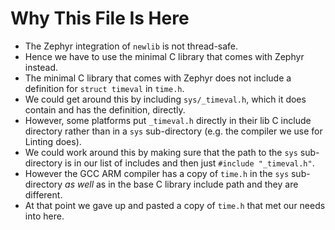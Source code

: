# Why This File Is Here
- The Zephyr integration of `newlib` is not thread-safe.
- Hence we have to use the minimal C library that comes with Zephyr instead.
- The minimal C library that comes with Zephyr does not include a definition for `struct timeval` in `time.h`.
- We could get around this by including `sys/_timeval.h`, which it does contain and has the definition, directly.
- However, some platforms put `_timeval.h` directly in their lib C include directory rather than in a `sys` sub-directory (e.g. the compiler we use for Linting does).
- We could work around this by making sure that the path to the `sys` sub-directory is in our list of includes and then just `#include "_timeval.h"`.
- However the GCC ARM compiler has a copy of `time.h` in the `sys` sub-directory *as well* as in the base C library include path and they are different.
- At that point we gave up and pasted a copy of `time.h` that met our needs into here.